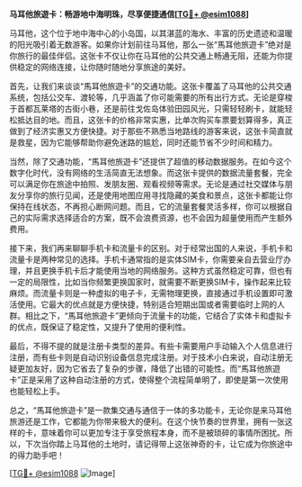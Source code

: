 **马耳他旅遊卡：畅游地中海明珠，尽享便捷通信[[TG💪+ @esim1088](https://t.me/s/esim1088)]**

马耳他，这个位于地中海中心的小岛国，以其湛蓝的海水、丰富的历史遗迹和温暖的阳光吸引着无数游客。如果你计划前往马耳他，那么一张“馬耳他旅遊卡”绝对是你旅行的最佳伴侣。这张卡不仅让你在马耳他的公共交通上畅通无阻，还能为你提供稳定的网络连接，让你随时随地分享旅途的美好。

首先，让我们来谈谈“馬耳他旅遊卡”的交通功能。这张卡覆盖了马耳他的公共交通系统，包括公交车、渡轮等，几乎涵盖了你可能需要的所有出行方式。无论是穿梭于首都瓦莱塔的古街小巷，还是前往戈佐岛体验田园风光，只需轻轻刷卡，就能轻松抵达目的地。而且，这张卡的价格非常实惠，比单次购买车票要划算得多，真正做到了经济实惠又方便快捷。对于那些不熟悉当地路线的游客来说，这张卡简直就是救星，因为它能够帮助你避免迷路的尴尬，同时还能节省不少时间和精力。

当然，除了交通功能，“馬耳他旅遊卡”还提供了超值的移动数据服务。在如今这个数字化时代，没有网络的生活简直无法想象。而这张卡提供的数据流量套餐，完全可以满足你在旅途中拍照、发朋友圈、观看视频等需求。无论是通过社交媒体与朋友分享你的旅行见闻，还是使用地图应用寻找隐藏的美食和景点，这张卡都能让你保持在线状态，不再担心断网问题。而且，它的流量套餐灵活多样，你可以根据自己的实际需求选择适合的方案，既不会浪费资源，也不会因为超量使用而产生额外费用。

接下来，我们再来聊聊手机卡和流量卡的区别。对于经常出国的人来说，手机卡和流量卡是两种常见的选择。手机卡通常指的是实体SIM卡，你需要亲自去营业厅办理，并且更换手机卡后才能使用当地的网络服务。这种方式虽然稳定可靠，但也有一定的局限性，比如当你频繁更换国家时，就需要不断更换SIM卡，操作起来比较麻烦。而流量卡则是一种虚拟的电子卡，无需物理更换，直接通过手机设置即可激活使用。它最大的优点就是方便快捷，特别适合短期出国或者需要临时上网的人群。相比之下，“馬耳他旅遊卡”更倾向于流量卡的功能，它结合了实体卡和虚拟卡的优点，既保证了稳定性，又提升了使用的便利性。

最后，不得不提的就是注册卡类型的差异。有些卡需要用户手动输入个人信息进行注册，而有些卡则是自动识别设备信息完成注册。对于技术小白来说，自动注册无疑更加友好，因为它省去了复杂的步骤，降低了出错的可能性。而“馬耳他旅遊卡”正是采用了这种自动注册的方式，使得整个流程简单明了，即使是第一次使用也能轻松上手。

总之，“馬耳他旅遊卡”是一款集交通与通信于一体的多功能卡，无论你是来马耳他旅游还是工作，它都能为你带来极大的便利。在这个快节奏的世界里，拥有一张这样的卡，意味着你可以更加专注于享受旅程本身，而不是被琐碎的事情所困扰。所以，下次当你踏上马耳他的土地时，请记得带上这张神奇的卡，让它成为你旅途中的得力助手吧！

[[TG💪+ @esim1088](https://t.me/s/esim1088) ![Image](https://i.postimg.cc/4NQfJmqS/Snipaste-2025-05-13-00-14-12.png)]